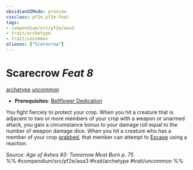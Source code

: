```yaml
---
obsidianUIMode: preview
cssclass: pf2e,pf2e-feat
tags:
- compendium/src/pf2e/aoa3
- trait/archetype
- trait/uncommon
aliases: ["Scarecrow"]
---
```

# Scarecrow  *Feat 8*  
[archetype](/rules/traits/archetype.md)  [uncommon](/rules/traits/uncommon.md)  

- **Prerequisites**: [Bellflower Dedication](/compendium/feats/bellflower-dedication-aoa3.md)

You fight fiercely to protect your crop. When you hit a creature that is adjacent to two or more members of your crop with a weapon or unarmed attack, you gain a circumstance bonus to your damage roll equal to the number of weapon damage dice. When you hit a creature who has a member of your crop [grabbed](/rules/conditions.md#Grabbed), that member can attempt to [Escape](/rules/actions/escape.md) using a reaction.

*Source: Age of Ashes #3: Tomorrow Must Burn p. 75*  
%% #compendium/src/pf2e/aoa3 #trait/archetype #trait/uncommon %%